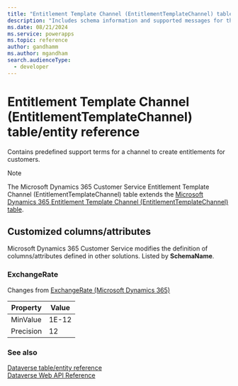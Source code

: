 ```yaml
---
title: "Entitlement Template Channel (EntitlementTemplateChannel) table/entity reference (Microsoft Dynamics 365 Customer Service)"
description: "Includes schema information and supported messages for the Entitlement Template Channel (EntitlementTemplateChannel) table/entity with Microsoft Dynamics 365 Customer Service."
ms.date: 08/21/2024
ms.service: powerapps
ms.topic: reference
author: gandhamm
ms.author: mgandham
search.audienceType: 
  - developer
---
```


# Entitlement Template Channel (EntitlementTemplateChannel) table/entity reference

Contains predefined support terms for a channel to create entitlements for customers.

> [!NOTE]
> The Microsoft Dynamics 365 Customer Service Entitlement Template Channel (EntitlementTemplateChannel) table extends the [Microsoft Dynamics 365 Entitlement Template Channel (EntitlementTemplateChannel) table](/dynamics365/developer/entities/entitlementtemplatechannel).



## Customized columns/attributes

Microsoft Dynamics 365 Customer Service modifies the definition of columns/attributes defined in other solutions. Listed by **SchemaName**.

### <a name="BKMK_ExchangeRate"></a> ExchangeRate

Changes from [ExchangeRate (Microsoft Dynamics 365)](/dynamics365/developer/entities/entitlementtemplatechannel#BKMK_ExchangeRate)

|Property|Value|
|---|---|
|MinValue|1E-12|
|Precision|12|




### See also

[Dataverse table/entity reference](../about-entity-reference.md)  
[Dataverse Web API Reference](/power-apps/developer/data-platform/webapi/reference/about)   

